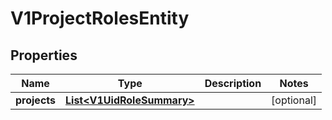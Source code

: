 # V1ProjectRolesEntity

## Properties
Name | Type | Description | Notes
------------ | ------------- | ------------- | -------------
**projects** | [**List&lt;V1UidRoleSummary&gt;**](V1UidRoleSummary.md) |  |  [optional]
